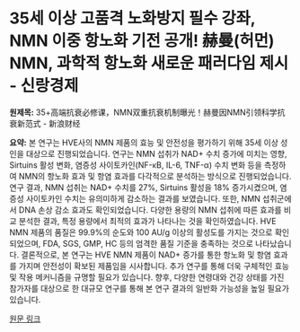 # 35세 이상 고품격 노화방지 필수 강좌, NMN 이중 항노화 기전 공개! 赫曼(허먼) NMN, 과학적 항노화 새로운 패러다임 제시 - 신랑경제

**원제목:** 35+高端抗衰必修课，NMN双重抗衰机制曝光！赫曼因NMN引领科学抗衰新范式 - 新浪财经

**요약:** 본 연구는 HVE사의 NMN 제품의 효능 및 안전성을 평가하기 위해 35세 이상 성인을 대상으로 진행되었습니다.  연구는 NMN 섭취가 NAD+ 수치 증가에 미치는 영향, Sirtuins 활성 변화, 염증성 사이토카인(NF-κB, IL-6, TNF-α) 수치 변화 등을 측정하여 NMN의 항노화 효과 및 항염 효과를 다각적으로 분석하는 방식으로 진행되었습니다.  연구 결과, NMN 섭취는 NAD+ 수치를 27%, Sirtuins 활성을 18% 증가시켰으며, 염증성 사이토카인 수치는 유의미하게 감소하는 결과를 보였습니다.  또한, NMN 섭취군에서 DNA 손상 감소 효과도 확인되었습니다.  다양한 용량의 NMN 섭취에 따른 효과를 비교 분석한 결과, 특정 용량에서 최적의 효과가 나타나는 것을 확인하였습니다.  HVE NMN 제품의 품질은 99.9%의 순도와 100 AU/g 이상의 활성도를 가지는 것으로 확인되었으며, FDA, SGS, GMP, HC 등의 엄격한 품질 기준을 충족하는 것으로 나타났습니다.  결론적으로, 본 연구는 HVE NMN 제품이  NAD+ 증가를 통한 항노화 및 항염 효과를 가지며 안전성이 확보된 제품임을 시사합니다.  추가 연구를 통해 더욱 구체적인 효능 및 작용 메커니즘을 규명할 필요가 있습니다.  향후, 다양한 연령대와 건강 상태를 가진 참가자를 대상으로 한 대규모 연구를 통해 본 연구 결과의 일반화 가능성을 높일 필요가 있습니다.

[원문 링크](https://finance.sina.com.cn/tech/roll/2025-07-21/doc-infhfezu3147272.shtml)
